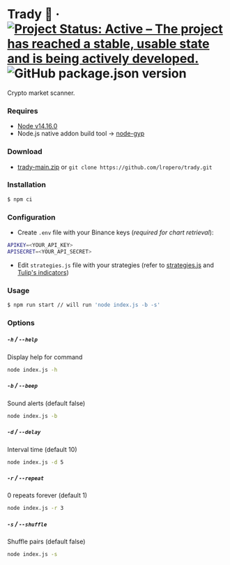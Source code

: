 # Trady 📡 &middot; [![Project Status: Active – The project has reached a stable, usable state and is being actively developed.](https://www.repostatus.org/badges/latest/active.svg)](https://www.repostatus.org/#active) ![GitHub package.json version](https://img.shields.io/github/package-json/v/lropero/trady)

Crypto market scanner.

### Requires

- [Node v14.16.0](https://nodejs.org/)
- Node.js native addon build tool → [node-gyp](https://github.com/nodejs/node-gyp)

### Download

- [trady-main.zip](https://github.com/lropero/trady/archive/main.zip) or `git clone https://github.com/lropero/trady.git`

### Installation

```sh
$ npm ci
```

### Configuration

- Create `.env` file with your Binance keys (_required for chart retrieval_):

```sh
APIKEY=<YOUR_API_KEY>
APISECRET=<YOUR_API_SECRET>
```

- Edit `strategies.js` file with your strategies (refer to [strategies.js](https://github.com/lropero/trady/blob/master/strategies.js) and [Tulip's indicators](https://tulipindicators.org/list))

### Usage

```sh
$ npm run start // will run 'node index.js -b -s'
```

### Options

##### `-h` / `--help`

Display help for command

```sh
node index.js -h
```

##### `-b` / `--beep`

Sound alerts (default false)

```sh
node index.js -b
```

##### `-d` / `--delay`

Interval time (default 10)

```sh
node index.js -d 5
```

##### `-r` / `--repeat`

0 repeats forever (default 1)

```sh
node index.js -r 3
```

##### `-s` / `--shuffle`

Shuffle pairs (default false)

```sh
node index.js -s
```
